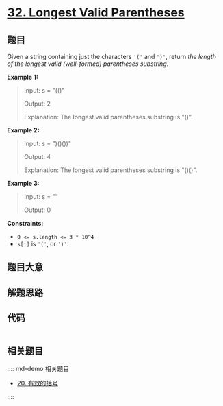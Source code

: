 # [32. Longest Valid Parentheses](https://leetcode.com/problems/longest-valid-parentheses/)

## 题目

Given a string containing just the characters `'('` and `')'`, return _the
length of the longest valid (well-formed) parentheses_ _substring_.

**Example 1:**

> Input: s = "(()"
>
> Output: 2
>
> Explanation: The longest valid parentheses substring is "()".

**Example 2:**

> Input: s = ")()())"
>
> Output: 4
>
> Explanation: The longest valid parentheses substring is "()()".

**Example 3:**

> Input: s = ""
>
> Output: 0

**Constraints:**

- `0 <= s.length <= 3 * 10^4`
- `s[i]` is `'('`, or `')'`.

## 题目大意

## 解题思路

## 代码

```javascript

```

## 相关题目

:::: md-demo 相关题目

- [20. 有效的括号](./0020.md)

::::
